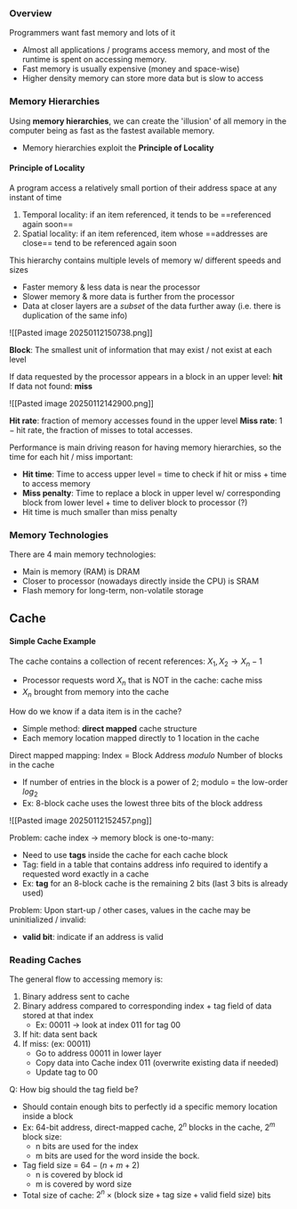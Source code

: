 ### Overview
Programmers want fast memory and lots of it
- Almost all applications / programs access memory, and most of the runtime is spent on accessing memory.
- Fast memory is usually expensive (money and space-wise)
- Higher density memory can store more data but is slow to access

### Memory Hierarchies

Using **memory hierarchies**, we can create the 'illusion' of all memory in the computer being as fast as the fastest available memory.
- Memory hierarchies exploit the **Principle of Locality**

#### Principle of Locality
A program access a relatively small portion of their address space at any instant of time
1. Temporal locality: if an item referenced, it tends to be ==referenced again soon==
2. Spatial locality: if an item referenced, item whose ==addresses are close== tend to be referenced again soon


This hierarchy contains multiple levels of memory w/ different speeds and sizes
- Faster memory & less data is near the processor
- Slower memory & more data is further from the processor
- Data at closer layers are a *subset* of the data further away (i.e. there is duplication of the same info)

![[Pasted image 20250112150738.png]]

**Block**: The smallest unit of information that may exist / not exist at each level

If data requested by the processor appears in a block in an upper level: **hit**
If data not found: **miss**

![[Pasted image 20250112142900.png]]

**Hit rate**: fraction of memory accesses found in the upper level
**Miss rate**: $1 - \text{hit rate}$, the fraction of misses to total accesses.

Performance is main driving reason for having memory hierarchies, so the time for each hit / miss important:
- **Hit time**: Time to access upper level = time to check if hit or miss + time to access memory
- **Miss penalty**: Time to replace a block in upper level w/ corresponding block from lower level + time to deliver block to processor (?)
- Hit time is much smaller than miss penalty


### Memory Technologies
There are 4 main memory technologies:
- Main is memory (RAM) is DRAM
- Closer to processor (nowadays directly inside the CPU) is SRAM
- Flash memory for long-term, non-volatile storage

## Cache

#### Simple Cache Example
The cache contains a collection of recent references: $X_1, X_2 \rightarrow X_n-1$
- Processor requests word $X_n$ that is NOT in the cache: cache miss
- $X_n$ brought from memory into the cache

How do we know if a data item is in the cache?
- Simple method: **direct mapped** cache structure
- Each memory location mapped directly to 1 location in the cache

Direct mapped mapping:
$\text{Index} = \text{Block Address } modulo \text{ Number of blocks in the cache}$
- If number of entries in the block is a power of 2; modulo = the low-order ${log}_2$ 
- Ex: 8-block cache uses the lowest three bits of the block address

![[Pasted image 20250112152457.png]]

Problem: cache index -> memory block is one-to-many:
- Need to use **tags** inside the cache for each cache block
- Tag: field in a table that contains address info required to identify a requested word exactly in a cache
- Ex: **tag** for an 8-block cache is the remaining 2 bits (last 3 bits is already used)

Problem: Upon start-up / other cases, values in the cache may be uninitialized / invalid:
- **valid bit**: indicate if an address is valid

### Reading Caches

The general flow to accessing memory is:
1. Binary address sent to cache
2. Binary address compared to corresponding index + tag field of data stored at that index
	- Ex: 00011 -> look at index 011 for tag 00 
3. If hit: data sent back
4. If miss: (ex: 00011)
	- Go to address 00011 in lower layer
	- Copy data into Cache index 011 (overwrite existing data if needed)
	- Update tag to 00

Q: How big should the tag field be?
- Should contain enough bits to perfectly id a specific memory location inside a block
- Ex: 64-bit address, direct-mapped cache, $2^n$ blocks in the cache, $2^m$ block size:
	- n bits are used for the index 
	- m bits are used for the word inside the bock.
- Tag field size = $64 - (n + m + 2)$
	- n is covered by block id
	- m is covered by word size
- Total size of cache: $2^n \times (\text{block size} + \text{tag size} + \text{valid field size})$ bits